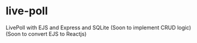 # live-poll
LivePoll with EJS and Express and SQLite
(Soon to implement CRUD logic)
(Soon to convert EJS to Reactjs)

